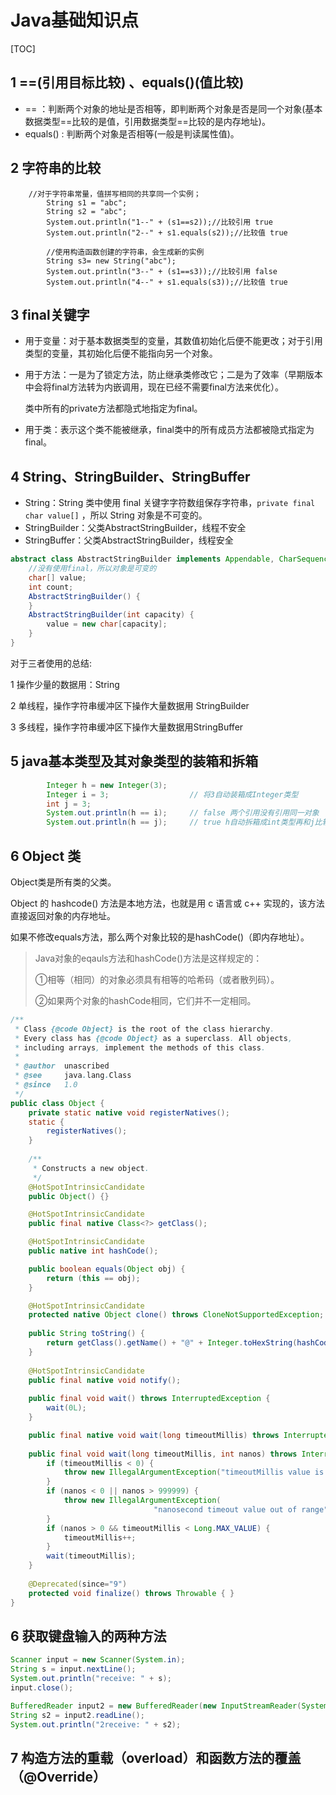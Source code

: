 # Java基础知识点

[TOC]

## 1 ==(引用目标比较) 、equals()(值比较)

- == ：判断两个对象的地址是否相等，即判断两个对象是否是同一个对象(基本数据类型==比较的是值，引用数据类型==比较的是内存地址)。
- equals() :  判断两个对象是否相等(一般是判读属性值)。



## 2 字符串的比较

```
    //对于字符串常量，值拼写相同的共享同一个实例；
		String s1 = "abc";
		String s2 = "abc";
		System.out.println("1--" + (s1==s2));//比较引用 true
		System.out.println("2--" + s1.equals(s2));//比较值 true
		
		//使用构造函数创建的字符串，会生成新的实例
		String s3= new String("abc");
		System.out.println("3--" + (s1==s3));//比较引用 false
		System.out.println("4--" + s1.equals(s3));//比较值 true
```



## 3 final关键字

- 用于变量：对于基本数据类型的变量，其数值初始化后便不能更改；对于引用类型的变量，其初始化后便不能指向另一个对象。

- 用于方法：一是为了锁定方法，防止继承类修改它；二是为了效率（早期版本中会将final方法转为内嵌调用，现在已经不需要final方法来优化）。

  类中所有的private方法都隐式地指定为final。

- 用于类：表示这个类不能被继承，final类中的所有成员方法都被隐式指定为final。

  

## 4 String、StringBuilder、StringBuffer

- String：String 类中使用 final 关键字字符数组保存字符串，`private final char value[]` ，所以 String 对象是不可变的。
- StringBuilder：父类AbstractStringBuilder，线程不安全
- StringBuffer：父类AbstractStringBuilder，线程安全

```java
abstract class AbstractStringBuilder implements Appendable, CharSequence {
    //没有使用final，所以对象是可变的
    char[] value; 
    int count;
    AbstractStringBuilder() {
    }
    AbstractStringBuilder(int capacity) {
        value = new char[capacity];
    }
}
```

对于三者使用的总结:

1 操作少量的数据用：String

2 单线程，操作字符串缓冲区下操作大量数据用 StringBuilder 

3 多线程，操作字符串缓冲区下操作大量数据用StringBuffer



## 5 java基本类型及其对象类型的装箱和拆箱

```java
        Integer h = new Integer(3);
        Integer i = 3;                  // 将3自动装箱成Integer类型
        int j = 3;
        System.out.println(h == i);     // false 两个引用没有引用同一对象
        System.out.println(h == j);     // true h自动拆箱成int类型再和j比较
```



## 6 Object 类

Object类是所有类的父类。

Object 的 hashcode() 方法是本地方法，也就是用 c 语言或 c++ 实现的，该方法直接返回对象的内存地址。

如果不修改equals方法，那么两个对象比较的是hashCode()（即内存地址）。

> Java对象的eqauls方法和hashCode()方法是这样规定的： 
>
> ➀相等（相同）的对象必须具有相等的哈希码（或者散列码）。 
>
> ➁如果两个对象的hashCode相同，它们并不一定相同。

```java
/**
 * Class {@code Object} is the root of the class hierarchy.
 * Every class has {@code Object} as a superclass. All objects,
 * including arrays, implement the methods of this class.
 *
 * @author  unascribed
 * @see     java.lang.Class
 * @since   1.0
 */
public class Object {
    private static native void registerNatives();
    static {
        registerNatives();
    }
  
    /**
     * Constructs a new object.
     */
    @HotSpotIntrinsicCandidate
    public Object() {}

    @HotSpotIntrinsicCandidate
    public final native Class<?> getClass();

    @HotSpotIntrinsicCandidate
    public native int hashCode();

    public boolean equals(Object obj) {
        return (this == obj);
    }

    @HotSpotIntrinsicCandidate
    protected native Object clone() throws CloneNotSupportedException;
  
    public String toString() {
        return getClass().getName() + "@" + Integer.toHexString(hashCode());
    }
    
    @HotSpotIntrinsicCandidate
    public final native void notify();
    
    public final void wait() throws InterruptedException {
        wait(0L);
    }

    public final native void wait(long timeoutMillis) throws InterruptedException;
    
    public final void wait(long timeoutMillis, int nanos) throws InterruptedException {
        if (timeoutMillis < 0) {
            throw new IllegalArgumentException("timeoutMillis value is negative");
        }
        if (nanos < 0 || nanos > 999999) {
            throw new IllegalArgumentException(
                                "nanosecond timeout value out of range");
        }
        if (nanos > 0 && timeoutMillis < Long.MAX_VALUE) {
            timeoutMillis++;
        }
        wait(timeoutMillis);
    }
  
    @Deprecated(since="9")
    protected void finalize() throws Throwable { }
}
```



## 6 获取键盘输入的两种方法

```java
Scanner input = new Scanner(System.in);
String s = input.nextLine();
System.out.println("receive: " + s);
input.close();

BufferedReader input2 = new BufferedReader(new InputStreamReader(System.in));
String s2 = input2.readLine();
System.out.println("2receive: " + s2);
```



## 7 构造方法的重载（overload）和函数方法的覆盖（@Override）



